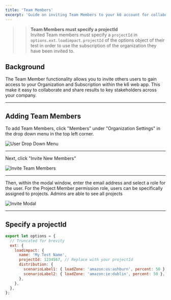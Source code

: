 ```yaml
---
title: 'Team Members'
excerpt: 'Guide on inviting Team Members to your k6 account for collaboration'
---
```


<Blockquote mod="warning">

> <b>Team Members must specify a projectId</b><br/>
> Invited Team members must specify a `projectId` in `options.ext.loadimpact.projectId` of the options object of their test in order to use the subscription of the organization they have been invited to.

</Blockquote>

## Background

The Team Member functionality allows you to invite others users to gain access to your Organization and Subscription within the k6 web app. This make it easy to collaborate and share results to key stakeholders across your company.

---

## Adding Team Members

To add Team Members, click "Members" under "Organization Settings" in the drop down menu in the top left corner.

![User Drop Down Menu](images/03%Team%Members/drop-down-menu.png)

---

Next, click "Invite New Members"

![Invite Team Members](images/03%Team%Members/invite-new-members.png)

---

Then, within the modal window, enter the email address and select a role for the user. For the Project Member permission role, users can be specifically assigned to projects. Admins are able to see all projects

![Invite Modal](images/03%Team%Members/invite-modal.png)

---

## Specify a projectId

<div class="code-group" data-props='{"labels": []}'>

```javascript
export let options = {
  // Truncated for brevity
  ext: {
    loadimpact: {
      name: 'My Test Name',
      projectId: 1234567, // Replace with your projectId
      distribution: {
        scenarioLabel1: { loadZone: 'amazon:us:ashburn', percent: 50 },
        scenarioLabel2: { loadZone: 'amazon:ie:dublin', percent: 50 },
      },
    },
  },
};
```

</div>
